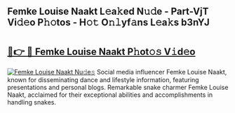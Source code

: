 ## Femke Louise Naakt L𝚎a𝚔ed N𝚞𝚍e - Part-VjT Vi𝚍𝚎o P𝚑𝚘tos - H𝚘𝚝 O𝚗𝚕yf𝚊ns L𝚎a𝚔s b3nYJ

# <h2><a href="http://kf12oa1.oniu.top/?m=Femke+Louise+Naakt">🔗👉 🔴 Femke Louise Naakt P𝚑ot𝚘𝚜 V𝚒d𝚎o</a></h2>

[![Femke Louise Naakt Nu𝚍e𝚜](https://i.imgur.com/0qMVB7G.gif)](http://kf12oa1.oniu.top/?m=Femke+Louise+Naakt)
Social media influencer Femke Louise Naakt, known for disseminating dance and lifestyle information, featuring presentations and personal blogs. Remarkable snake charmer Femke Louise Naakt, acclaimed for their exceptional abilities and accomplishments in handling snakes.  

